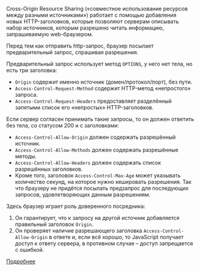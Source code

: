 Cross-Origin Resource Sharing («совместное использование ресурсов между разными источниками») работает с помощью добавления новых HTTP-заголовков, которые позволяют серверам описывать набор источников, которым разрешено читать информацию, запрашиваемую web-браузером.

Перед тем как отправить http-запрос, браузер посылает предварительный запрос, спрашивая разрешения.

Предварительный запрос использует метод `OPTIONS`, у него нет тела, но есть три заголовка:

- `Origin` содержит именно источник (домен/протокол/порт), без пути.
- `Access-Control-Request-Method` содержит HTTP-метод «непростого» запроса.
- `Access-Control-Request-Headers` предоставляет разделённый запятыми список его «непростых» HTTP-заголовков.

Если сервер согласен принимать такие запросы, то он должен ответить без тела, со статусом 200 и с заголовками:

- `Access-Control-Allow-Origin` должен содержать разрешённый источник.
- `Access-Control-Allow-Methods` должен содержать разрешённые методы.
- `Access-Control-Allow-Headers` должен содержать список разрешённых заголовков.
- Кроме того, заголовок `Access-Control-Max-Age` может указывать количество секунд, на которое нужно кешировать разрешения. Так что браузеру не придётся посылать предзапрос для последующих запросов, удовлетворяющих данным разрешениям.

Здесь браузер играет роль доверенного посредника:

1. Он гарантирует, что к запросу на другой источник добавляется правильный заголовок `Origin`.
2. Он проверяет наличие разрешающего заголовка `Access-Control-Allow-Origin` в ответе и, если всё хорошо, то JavaScript получает доступ к ответу сервера, в противном случае – доступ запрещается с ошибкой.

[Подробнее](https://learn.javascript.ru/fetch-crossorigin)
